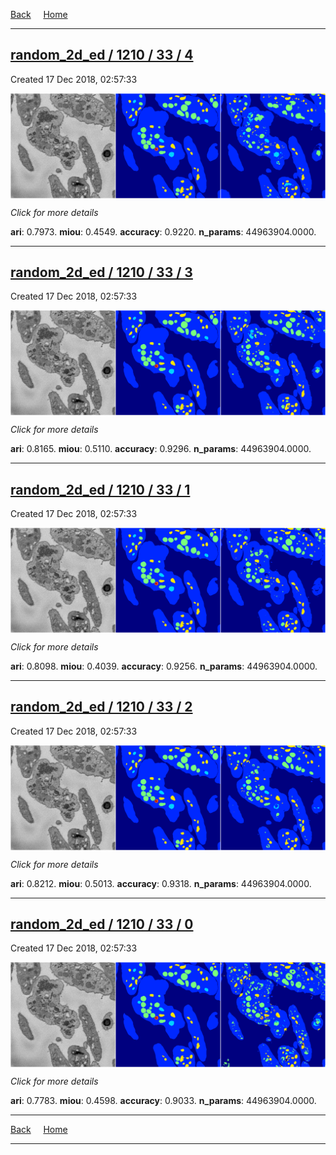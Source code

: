 
[Back](..)&nbsp;&nbsp;&nbsp;&nbsp;&nbsp;[Home](https://leapmanlab.github.io/snapshots)

---

<div class="summary"><a href="4"><h2>random_2d_ed / 1210 / 33 / 4</h2></a><p>Created 17 Dec 2018, 02:57:33
</p><a href="4"><img src="4/media/summary.png" align="center"></a><p>
<i>Click for more details</i>
</p></div>

**ari**: 0.7973. **miou**: 0.4549. **accuracy**: 0.9220. **n_params**: 44963904.0000. 

---

<div class="summary"><a href="3"><h2>random_2d_ed / 1210 / 33 / 3</h2></a><p>Created 17 Dec 2018, 02:57:33
</p><a href="3"><img src="3/media/summary.png" align="center"></a><p>
<i>Click for more details</i>
</p></div>

**ari**: 0.8165. **miou**: 0.5110. **accuracy**: 0.9296. **n_params**: 44963904.0000. 

---

<div class="summary"><a href="1"><h2>random_2d_ed / 1210 / 33 / 1</h2></a><p>Created 17 Dec 2018, 02:57:33
</p><a href="1"><img src="1/media/summary.png" align="center"></a><p>
<i>Click for more details</i>
</p></div>

**ari**: 0.8098. **miou**: 0.4039. **accuracy**: 0.9256. **n_params**: 44963904.0000. 

---

<div class="summary"><a href="2"><h2>random_2d_ed / 1210 / 33 / 2</h2></a><p>Created 17 Dec 2018, 02:57:33
</p><a href="2"><img src="2/media/summary.png" align="center"></a><p>
<i>Click for more details</i>
</p></div>

**ari**: 0.8212. **miou**: 0.5013. **accuracy**: 0.9318. **n_params**: 44963904.0000. 

---

<div class="summary"><a href="0"><h2>random_2d_ed / 1210 / 33 / 0</h2></a><p>Created 17 Dec 2018, 02:57:33
</p><a href="0"><img src="0/media/summary.png" align="center"></a><p>
<i>Click for more details</i>
</p></div>

**ari**: 0.7783. **miou**: 0.4598. **accuracy**: 0.9033. **n_params**: 44963904.0000. 

---

[Back](..)&nbsp;&nbsp;&nbsp;&nbsp;&nbsp;[Home](https://leapmanlab.github.io/snapshots)

---